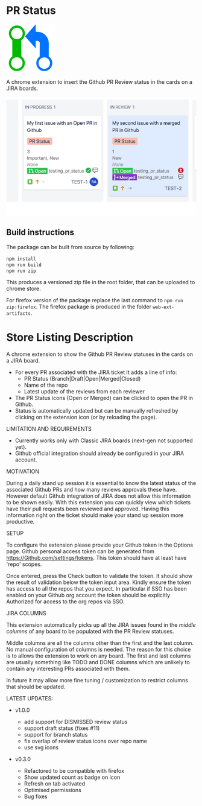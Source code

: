 # PR Status
![PR Status](src/icons/icon-active.png "PR Status")

A chrome extension to insert the Github PR Review status in the cards on a JIRA boards.

![Quick Overview](./assets/screenshot2.png)

## Build instructions

The package can be built from source by following:

```
npm install
npm run build
npm run zip
```
This produces a versioned zip file in the root folder, that can be uploaded to chrome store.

For firefox version of the package replace the last command to `npm run zip:firefox`. The firefox package is produced in the folder `web-ext-artifacts`.


# Store Listing Description

A chrome extension to show the Github PR Review statuses in the cards on a JIRA board.

- For every PR associated with the JIRA ticket It adds a line of info: 
  - PR Status (Branch|Draft|Open|Merged|Closed)
  - Name of the repo 
  - Latest update of the reviews from each reviewer
- The PR Status icons (Open or Merged) can be clicked to open the PR in Github. 
- Status is automatically updated but can be manually refreshed by clicking on the extension icon (or by reloading the page).

LIMITATION AND REQUIREMENTS

- Currently works only with Classic JIRA boards (next-gen not supported yet).
- Github official integration should already be configured in your JIRA account.

MOTIVATION

During a daily stand up session it is essential to know the latest status of the associated Github PRs and how many reviews approvals these have. However default Github integration of JIRA does not allow this information to be shown easily. With this extension you can quickly view which tickets have their pull requests been reviewed and approved. Having this information right on the ticket should make your stand up session more productive.

SETUP

To configure the extension please provide your Github token in the Options page. Github personal access token can be generated from https://Github.com/settings/tokens. This token should have at least have 'repo' scopes.

Once entered, press the Check button to validate the token. It should show the result of validation below the token input area. Kindly ensure the token has  access to all the repos that you expect. In particular if SSO has been enabled on your Github org account the token should be explicitly Authorized for access to the org repos via SSO.


JIRA COLUMNS

This extension automatically picks up all the JIRA issues found in the *middle columns* of any board to be populated with the PR Review statuses. 

Middle columns are all the columns other than the first and the last column. No manual configuration of columns is needed. The reason for this choice is to allows the extension to work on any board. The first and last columns are usually something like TODO and DONE columns which are unlikely to contain any interesting PRs associated with them.

In future it may allow more fine tuning / customization to restrict columns that should be updated.


LATEST UPDATES:

- v1.0.0
  - add support for DISMISSED review status 
  - support draft status (fixes #11) 
  - support for branch status
  - fix overlap of review status icons over repo name 
  - use svg icons 

- v0.3.0
  - Refactored to be compatible with firefox
  - Show updated count as badge on icon
  - Refresh on tab activated
  - Optimised permissions
  - Bug fixes
